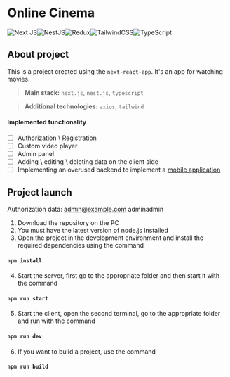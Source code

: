 # Online Cinema
![Next JS](https://img.shields.io/badge/Next-black?style=for-the-badge&logo=next.js&logoColor=white)![NestJS](https://img.shields.io/badge/nestjs-%23E0234E.svg?style=for-the-badge&logo=nestjs&logoColor=white)![Redux](https://img.shields.io/badge/redux-%23593d88.svg?style=for-the-badge&logo=redux&logoColor=white)![TailwindCSS](https://img.shields.io/badge/tailwindcss-%2338B2AC.svg?style=for-the-badge&logo=tailwind-css&logoColor=white)![TypeScript](https://img.shields.io/badge/typescript-%23007ACC.svg?style=for-the-badge&logo=typescript&logoColor=white)
## About project

This is a project created using the `next-react-app`. It's an app for watching movies.

> **Main stack:** `next.js`, `nest.js`, `typescript`

> **Additional technologies:** `axios`, `tailwind`

#### Implemented functionality

- [ ] Authorization \ Registration
- [ ] Custom video player
- [ ] Admin panel
- [ ] Adding \ editing \ deleting data on the client side
- [ ] Implementing an overused backend to implement a [mobile application](https://github.com/88hatecore/native-online-cinema)

## Project launch
Authorization data: admin@example.com adminadmin

1. Download the repository on the PC
2. You must have the latest version of node.js installed
3. Open the project in the development environment and install the required dependencies using the command

#### `npm install`

4. Start the server, first go to the appropriate folder and then start it with the command

#### `npm run start`

5. Start the client, open the second terminal, go to the appropriate folder and run with the command

#### `npm run dev`

6. If you want to build a project, use the command

#### `npm run build`
